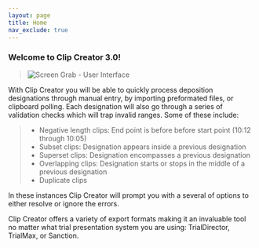 ```yaml
---
layout: page
title: Home
nav_exclude: true
---
```

### Welcome to Clip Creator 3.0!

> ![Screen Grab - User Interface](../assets/ui.png)

With Clip Creator you will be able to quickly process deposition designations through manual entry, by importing preformated files, or clipboard polling.  Each designation will also go through a series of validation checks which will trap invalid ranges.  Some of these include:

> - Negative length clips: End point is before before start point (10:12 through 10:05)
> - Subset clips: Designation appears inside a previous designation
> - Superset clips: Designation encompasses a previous designation
> - Overlapping clips: Designation starts or stops in the middle of a previous designation 
> - Duplicate clips

In these instances Clip Creator will prompt you with a several of options to either resolve or ignore the errors.

Clip Creator offers a variety of export formats making it an invaluable tool no matter what trial presentation system you are using: TrialDirector, TrialMax, or Sanction.